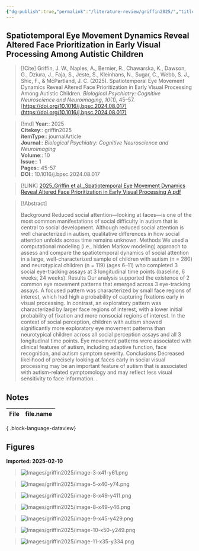 ```yaml
---
{"dg-publish":true,"permalink":"/literature-review/griffin2025/","title":"Spatiotemporal Eye Movement Dynamics Reveal Altered Face Prioritization in Early Visual Processing Among Autistic Children","tags":["Eye","tracking","Autism","spectrum","disorder","(ASD)","HMM","Markov","models","Visual","attention","Visual","search"]}
---
```



## Spatiotemporal Eye Movement Dynamics Reveal Altered Face Prioritization in Early Visual Processing Among Autistic Children

> [!Cite]
> Griffin, J. W., Naples, A., Bernier, R., Chawarska, K., Dawson, G., Dziura, J., Faja, S., Jeste, S., Kleinhans, N., Sugar, C., Webb, S. J., Shic, F., & McPartland, J. C. (2025). Spatiotemporal Eye Movement Dynamics Reveal Altered Face Prioritization in Early Visual Processing Among Autistic Children. _Biological Psychiatry: Cognitive Neuroscience and Neuroimaging_, _10_(1), 45–57. [https://doi.org/10.1016/j.bpsc.2024.08.017](https://doi.org/10.1016/j.bpsc.2024.08.017)


>[!md]
> **Year**:: 2025   
> **Citekey**:: griffin2025  
> **itemType**:: journalArticle  
> **Journal**:: *Biological Psychiatry: Cognitive Neuroscience and Neuroimaging*  
> **Volume**:: 10  
> **Issue**:: 1   
> **Pages**:: 45-57  
> **DOI**:: 10.1016/j.bpsc.2024.08.017    

> [!LINK] 
> [2025_Griffin et al._Spatiotemporal Eye Movement Dynamics Reveal Altered Face Prioritization in Early Visual Processing A.pdf](zotero://select/library/items/724KXWRF)

> [!Abstract]
>
> Background
Reduced social attention—looking at faces—is one of the most common manifestations of social difficulty in autism that is central to social development. Although reduced social attention is well characterized in autism, qualitative differences in how social attention unfolds across time remains unknown.
Methods
We used a computational modeling (i.e., hidden Markov modeling) approach to assess and compare the spatiotemporal dynamics of social attention in a large, well-characterized sample of children with autism (n = 280) and neurotypical children (n = 119) (ages 6–11) who completed 3 social eye-tracking assays at 3 longitudinal time points (baseline, 6 weeks, 24 weeks).
Results
Our analysis supported the existence of 2 common eye movement patterns that emerged across 3 eye-tracking assays. A focused pattern was characterized by small face regions of interest, which had high a probability of capturing fixations early in visual processing. In contrast, an exploratory pattern was characterized by larger face regions of interest, with a lower initial probability of fixation and more nonsocial regions of interest. In the context of social perception, children with autism showed significantly more exploratory eye movement patterns than neurotypical children across all social perception assays and all 3 longitudinal time points. Eye movement patterns were associated with clinical features of autism, including adaptive function, face recognition, and autism symptom severity.
Conclusions
Decreased likelihood of precisely looking at faces early in social visual processing may be an important feature of autism that is associated with autism-related symptomology and may reflect less visual sensitivity to face information.
>.
> 


## Notes

| File | file.name |
| ---- | --------- |

{ .block-language-dataview}


## Figures

**Imported: 2025-02-10**

> ![Images/griffin2025/image-3-x41-y61.png](/img/user/Images/griffin2025/image-3-x41-y61.png)

> ![Images/griffin2025/image-5-x40-y74.png](/img/user/Images/griffin2025/image-5-x40-y74.png)

> ![Images/griffin2025/image-8-x49-y411.png](/img/user/Images/griffin2025/image-8-x49-y411.png)

> ![Images/griffin2025/image-8-x49-y46.png](/img/user/Images/griffin2025/image-8-x49-y46.png)

> ![Images/griffin2025/image-9-x45-y429.png](/img/user/Images/griffin2025/image-9-x45-y429.png)

> ![Images/griffin2025/image-10-x50-y249.png](/img/user/Images/griffin2025/image-10-x50-y249.png)

> ![Images/griffin2025/image-11-x35-y334.png](/img/user/Images/griffin2025/image-11-x35-y334.png)